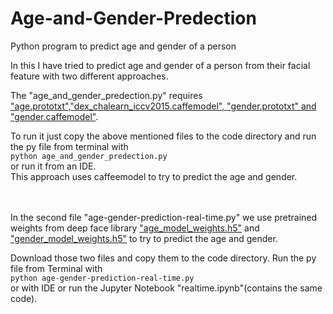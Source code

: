 # Age-and-Gender-Predection
Python program to predict age and gender of a person

In this I have tried to predict age and gender of a person from their facial feature with two different approaches.<br/>


The "age_and_gender_predection.py" requires ["age.prototxt","dex_chalearn_iccv2015.caffemodel", "gender.prototxt" and "gender.caffemodel"](https://data.vision.ee.ethz.ch/cvl/rrothe/imdb-wiki/).<br/>

To run it just copy the above mentioned files to the code directory and run the py file from terminal with<br/> ```python age_and_gender_predection.py``` <br/>or run it from an IDE.<br/>
This approach uses caffeemodel to try to predict the age and gender.<br/><br/><br/>


In the second file "age-gender-prediction-real-time.py" we use pretrained weights from deep face library ["age_model_weights.h5"](https://github.com/serengil/deepface_models/releases/download/v1.0/age_model_weights.h5) and ["gender_model_weights.h5"](https://github.com/serengil/deepface_models/releases/download/v1.0/gender_model_weights.h5) to try to predict the age and gender.<br/>

Download those two files and copy them to the code directory.
Run the py file from Terminal with <br/> ```python age-gender-prediction-real-time.py``` <br/> or with IDE or run the Jupyter Notebook "realtime.ipynb"(contains the same code).


